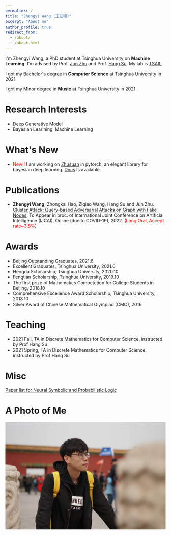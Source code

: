 ```yaml
---
permalink: /
title: "Zhengyi Wang (王征翊)"
excerpt: "About me"
author_profile: true
redirect_from: 
  - /about/
  - /about.html
---
```


I'm Zhengyi Wang, a PhD student at Tsinghua University on **Machine Learning**. I'm advised by Prof. [Jun Zhu](https://ml.cs.tsinghua.edu.cn/~jun/index.shtml) and Prof. [Hang Su](https://www.suhangss.me/). My lab is [TSAIL](https://ml.cs.tsinghua.edu.cn/).

I got my Bachelor's degree in **Computer Science** at Tsinghua University in 2021.

I got my Minor degree in **Music** at Tsinghua University in 2021.

Research Interests
======
* Deep Generative Model
* Bayesian Learining, Machine Learning

What's New
======
* <span style="color:red">New!!</span> I am working on [Zhusuan](https://github.com/thuwzy/ZhuSuan-PyTorch) in pytorch, an elegant library for bayesian deep learning. [Docs](https://zhusuan-pytorch.readthedocs.io/en/latest/) is available.

Publications
======
* **Zhengyi Wang**, Zhongkai Hao, Ziqiao Wang, Hang Su and Jun Zhu. [Cluster Attack: Query-based Adversarial Attacks on Graph with Fake Nodes](cluster-attack.pdf), To Appear in proc. of International Joint Conference on Artificial Intelligence (IJCAI), Online (due to COVID-19), 2022. (<span style="color:red">Long Oral, Accept rate~3.8%</span>)

Awards
======
* Beijing Outstanding Graduates, 2021.6
* Excellent Graduates, Tsinghua University, 2021.6
* Hengda Scholarship, Tsinghua University, 2020.10
* Fengtian Scholarship, Tsinghua University, 2019.10
* The first prize of Mathematics Competetion for College Students in Beijing, 2018.10
* Comprehensive Excellence Award Scholarship, Tsinghua University, 2018.10
* Silver Award of Chinese Mathematical Olympiad (CMO), 2016

Teaching
======
* 2021 Fall, TA in Discrete Mathematics for Computer Science, instructed by Prof Hang Su
* 2021 Spring, TA in Discrete Mathematics for Computer Science, instructed by Prof Hang Su

Misc
======
[Paper list for Neural Symbolic and Probabilistic Logic](https://github.com/thuwzy/Neural-Symbolic-and-Probabilistic-Logic-Papers)

A Photo of Me
======

![profile](/images/profile-large.jpg)

<!--<div id="disqus_thread" class="article-comments"></div>
<script src="https://thuwzy.disqus.com/embed.js" async defer></script>
<noscript>Please enable JavaScript to view the comments.</noscript>-->
